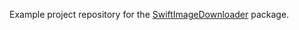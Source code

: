 Example project repository for the [SwiftImageDownloader](https://github.com/ratnesh-jain/swift-image-downloader) package.
